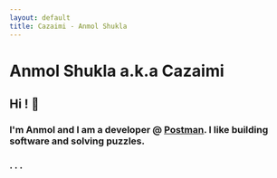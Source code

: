 ```yaml
---
layout: default
title: Cazaimi - Anmol Shukla
---
```


# Anmol Shukla a.k.a Cazaimi

## Hi ! 👋

### I'm Anmol and I am a developer @ [Postman](https://www.getpostman.com "Postman"). I like building software and solving puzzles.
### . . .

